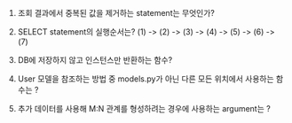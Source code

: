 1. 조회 결과에서 중복된 값을 제거하는 statement는 무엇인가?

2. SELECT statement의 실행순서는?
   (1) -> (2) -> (3) -> (4) -> (5) -> (6) -> (7)

3. DB에 저장하지 않고 인스턴스만 반환하는 함수?

4. User 모델을 참조하는 방법 중 models.py가 아닌 다른 모든 위치에서 사용하는 함수는 ?

5. 추가 데이터를 사용해 M:N 관계를 형성하려는 경우에 사용하는 argument는 ?

